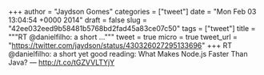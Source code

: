 
+++
author = "Jaydson Gomes"
categories = ["tweet"]
date = "Mon Feb 03 13:04:54 +0000 2014"
draft = false
slug = "42ee032eed9b58481b5768bd2fad45a83ce07c50"
tags = ["tweet"]
title = """RT @danielfilho: a short ..."""
tweet = true
micro = true
tweet_url = "https://twitter.com/jaydson/status/430326027295133696"
+++
RT @danielfilho: a short yet good reading: What Makes Node.js Faster Than Java?  — http://t.co/tGZVVLTYjY
